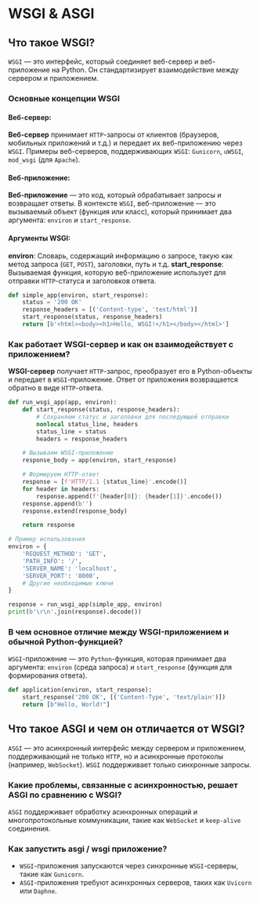 # WSGI & ASGI

## Что такое WSGI?
`WSGI` — это интерфейс, который соединяет веб-сервер и веб-приложение на Python. 
Он стандартизирует взаимодействие между сервером и приложением.

### Основные концепции WSGI
#### Веб-сервер:
**Веб-сервер** принимает `HTTP`-запросы от клиентов (браузеров, мобильных приложений и т.д.) и передает их 
веб-приложению через `WSGI`.
Примеры веб-серверов, поддерживающих `WSGI`: `Gunicorn`, `uWSGI`, `mod_wsgi` (для `Apache`).

#### Веб-приложение:
**Веб-приложение** — это код, который обрабатывает запросы и возвращает ответы. 
В контексте `WSGI`, веб-приложение — это вызываемый объект (функция или класс), 
который принимает два аргумента: `environ` и `start_response`.

#### Аргументы WSGI:
**environ**: Словарь, содержащий информацию о запросе, такую как метод запроса (`GET`, `POST`), заголовки, путь и т.д.
**start_response**: Вызываемая функция, которую веб-приложение использует для отправки `HTTP`-статуса и заголовков ответа.

```python
def simple_app(environ, start_response):
    status = '200 OK'
    response_headers = [('Content-type', 'text/html')]
    start_response(status, response_headers)
    return [b'<html><body><h1>Hello, WSGI!</h1></body></html>']

```

### Как работает WSGI-сервер и как он взаимодействует с приложением?
**WSGI-сервер** получает `HTTP`-запрос, преобразует его в Python-объекты и передает в `WSGI`-приложение. 
Ответ от приложения возвращается обратно в виде `HTTP`-ответа.

```python
def run_wsgi_app(app, environ):
    def start_response(status, response_headers):
        # Сохраняем статус и заголовки для последующей отправки
        nonlocal status_line, headers
        status_line = status
        headers = response_headers

    # Вызываем WSGI-приложение
    response_body = app(environ, start_response)

    # Формируем HTTP-ответ
    response = [f'HTTP/1.1 {status_line}'.encode()]
    for header in headers:
        response.append(f'{header[0]}: {header[1]}'.encode())
    response.append(b'')
    response.extend(response_body)

    return response

# Пример использования
environ = {
    'REQUEST_METHOD': 'GET',
    'PATH_INFO': '/',
    'SERVER_NAME': 'localhost',
    'SERVER_PORT': '8000',
    # Другие необходимые ключи
}

response = run_wsgi_app(simple_app, environ)
print(b'\r\n'.join(response).decode())
```

### В чем основное отличие между WSGI-приложением и обычной Python-функцией?
`WSGI`-приложение — это `Python`-функция, которая принимает два аргумента: `environ` (среда запроса) 
и `start_response` (функция для формирования ответа).

```python
def application(environ, start_response):
    start_response('200 OK', [('Content-Type', 'text/plain')])
    return [b"Hello, World!"]
```

## Что такое ASGI и чем он отличается от WSGI?
`ASGI` — это асинхронный интерфейс между сервером и приложением, поддерживающий не только `HTTP`, 
но и асинхронные протоколы (например, `WebSocket`). `WSGI` поддерживает только синхронные запросы.

### Какие проблемы, связанные с асинхронностью, решает ASGI по сравнению с WSGI?
`ASGI` поддерживает обработку асинхронных операций и многопротокольные коммуникации, 
такие как `WebSocket` и `keep-alive` соединения.

### Как запустить asgi / wsgi приложение?
- `WSGI`-приложения запускаются через синхронные `WSGI`-серверы, такие как `Gunicorn`.
- `ASGI`-приложения требуют асинхронных серверов, таких как `Uvicorn` или `Daphne`.